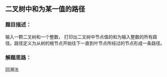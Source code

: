 ## 二叉树中和为某一值的路径

### 题目描述：
输入一颗二叉树和一个整数， 打印出二叉树中节点值的和为输入整数的所有路径。路径定义为从树的根节点开始往下一直到叶节点所经过的节点形成一条路径。

### 解题思路： 
回溯法
